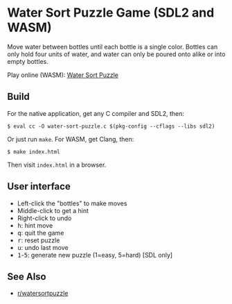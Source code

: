 # Water Sort Puzzle Game (SDL2 and WASM)

Move water between bottles until each bottle is a single color. Bottles
can only hold four units of water, and water can only be poured onto alike
or into empty bottles.

Play online (WASM): [Water Sort Puzzle](https://nullprogram.com/water-sort/)

## Build

For the native application, get any C compiler and SDL2, then:

    $ eval cc -O water-sort-puzzle.c $(pkg-config --cflags --libs sdl2)

Or just run `make`. For WASM, get Clang, then:

    $ make index.html

Then visit `index.html` in a browser.

## User interface

* Left-click the "bottles" to make moves
* Middle-click to get a hint
* Right-click to undo
* <kbd>h</kbd>: hint move
* <kbd>q</kbd>: quit the game
* <kbd>r</kbd>: reset puzzle
* <kbd>u</kbd>: undo last move
* <kbd>1</kbd>-<kbd>5</kbd>: generate new puzzle (1=easy, 5=hard) [SDL only]

## See Also

* [r/watersortpuzzle](https://old.reddit.com/r/watersortpuzzle/)

